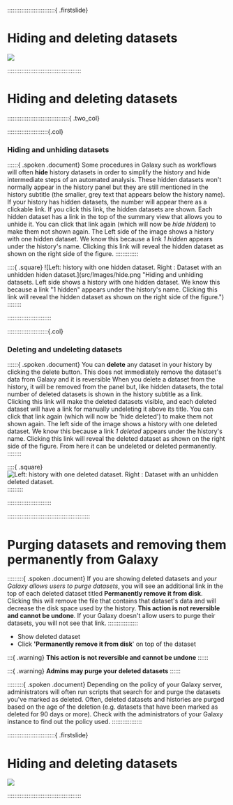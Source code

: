 



:::::::::::::::::::::::::::{ .firstslide}
# Hiding and deleting datasets

![](src/Images/galaxy_logos_all.png)


::::::::::::::::::::::::::::::::::::::::::


#  Hiding and deleting datasets

:::::::::::::::::::::::::::::::::::{ .two_col}

:::::::::::::::::::::::{.col}

### Hiding and unhiding datasets

::::::{ .spoken .document}
Some procedures in Galaxy such as workflows will often <b>hide</b> history datasets in order to simplify the history and hide intermediate steps of an automated analysis. These hidden datasets won't normally appear in the history panel but they are still mentioned in the history subtitle (the smaller, grey text that appears below the history name). If your history has hidden datasets, the number will appear there as a clickable link. If you click this link, the hidden datasets are shown. Each hidden dataset has a link in the top of the summary view that allows you to unhide it. You can click that link again (which will now be <i>hide hidden</i>) to make them not shown again. The Left side of the image shows a history with one hidden dataset. We know this because a link <i>1 hidden</i> appears under the history's name. Clicking this link will reveal the hidden dataset as shown on the right side of the figure.
:::::::::::::

::::{ .square}
![Left: history with one hidden dataset. Right : Dataset with an unhidden hiden dataset.](src/Images/hide.png "Hiding and unhiding datasets. Left side shows a history with one hidden dataset. We know this because a link "1 hidden" appears under the history's name. Clicking this link will reveal the hidden dataset as shown on the right side of the figure.")
::::::::

:::::::::::::::::::::::::

:::::::::::::::::::::::{.col}

### Deleting and undeleting datasets

::::::{ .spoken .document}
You can <b>delete</b> any dataset in your history by clicking the delete button. This does not immediately remove the dataset's data from Galaxy and </b>it is reversible</b> When you delete a dataset from the history, it will be removed from the panel but, like hidden datasets, the total number of deleted datasets is shown in the history subtitle as a link. Clicking this link will make the deleted datasets visible, and each deleted dataset will have a link for manually undeleting it above its title. You can click that link again (which will now be 'hide deleted') to make them not shown again.  The left side of the image shows a history with one deleted dataset. We know this because a link <i>1 deleted</i> appears under the history's name. Clicking this link will reveal the deleted dataset as shown on the right side of the figure. From here it can be undeleted or deleted permanently.
::::::::

::::{ .square}
![Left: history with one deleted dataset.  Right : Dataset with an unhidden deleted dataset.](src/Images/delete.png "Deleting and undeleting datasets. The left side shows a history with one deleted dataset. We know this because a link '1 deleted' appears under the history's name. Clicking this link will reveal the deleted dataset as shown on the right side of the figure. From here it can be undeleted or deleted permanently.")
:::::::::

:::::::::::::::::::::::::

:::::::::::::::::::::::::::::::::::::::::::::::

# Purging datasets and removing them permanently from Galaxy

:::::::::{ .spoken .document}
If you are showing deleted datasets and <i>your Galaxy allows users to purge datasets</i>, you will see an additional link in the top of each deleted dataset titled <b>Permanently remove it from disk</b>. Clicking this will remove the file that contains that dataset's data and will decrease the disk space used by the history. <b>This action is not reversible and cannot be undone</b>.  If your Galaxy doesn't allow users to purge their datasets, you will not see that link.
:::::::::::::::::

- Show deleted dataset
- Click **'Permanently remove it from disk**' on top of the dataset

:::{ .warning}
**This action is not reversible and cannot be undone**
::::::

:::{ .warning}
**Admins may purge your deleted datasets**
::::::

:::::::::{ .spoken .document}
Depending on the policy of your Galaxy server, administrators will often run scripts that search for and purge the datasets you've marked as deleted. Often, deleted datasets and histories are purged based on the age of the deletion (e.g. datasets that have been marked as deleted for 90 days or more). Check with the administrators of your Galaxy instance to find out the policy used.
:::::::::::::::::


:::::::::::::::::::::::::::{ .firstslide}
# Hiding and deleting datasets

![](src/Images/galaxy_logos_all.png)


::::::::::::::::::::::::::::::::::::::::::
